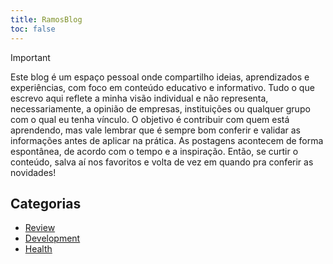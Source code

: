 ```yaml
---
title: RamosBlog
toc: false
---
```


> [!IMPORTANT]
> Este blog é um espaço pessoal onde compartilho ideias, aprendizados e experiências, com foco em conteúdo educativo e informativo. Tudo o que escrevo aqui reflete a minha visão individual e não representa, necessariamente, a opinião de empresas, instituições ou qualquer grupo com o qual eu tenha vínculo. O objetivo é contribuir com quem está aprendendo, mas vale lembrar que é sempre bom conferir e validar as informações antes de aplicar na prática. As postagens acontecem de forma espontânea, de acordo com o tempo e a inspiração. Então, se curtir o conteúdo, salva aí nos favoritos e volta de vez em quando pra conferir as novidades!

## Categorias

- [Review](/blog/review/)
- [Development](/blog/development/)
- [Health](/blog/health/)